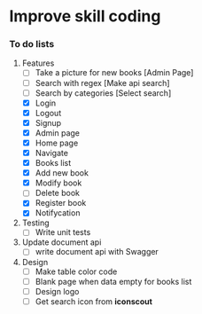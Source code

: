# Improve skill coding

### To do lists

1. Features
   - [ ] Take a picture for new books [Admin Page]
   - [ ] Search with regex [Make api search]
   - [ ] Search by categories [Select search]
   - [x] Login
   - [x] Logout
   - [x] Signup
   - [x] Admin page
   - [x] Home page
   - [x] Navigate
   - [x] Books list
   - [x] Add new book
   - [x] Modify book
   - [ ] Delete book
   - [x] Register book
   - [x] Notifycation
2. Testing
   - [ ] Write unit tests
3. Update document api
   - [ ] write document api with Swagger
4. Design
   - [ ] Make table color code
   - [ ] Blank page when data empty for books list
   - [ ] Design logo
   - [ ] Get search icon from **iconscout**
